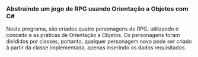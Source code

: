 ### Abstraindo um jogo de RPG usando Orientação a Objetos com C#

Neste programa, são criados quatro personagens de RPG, utilizando o conceito e as práticas de Orientação a Objetos. Os personagens foram divididos por classes, portanto, qualquer personagem novo pode ser criado à partir da classe implementada, apenas inserindo os dados requisitados.
